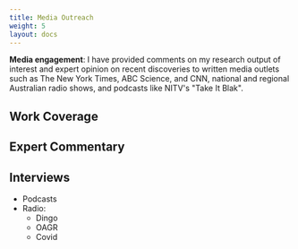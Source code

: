 ```yaml
---
title: Media Outreach
weight: 5
layout: docs
---
```


**Media engagement**: I have provided comments on my research output of interest and expert opinion on recent discoveries to written media outlets such as The New York Times, ABC Science, and CNN, national and regional Australian radio shows, and podcasts like NITV's "Take It Blak".

## Work Coverage

## Expert Commentary

## Interviews
<!-- - Scientific American -->
- Podcasts
- Radio:
	- Dingo
	- OAGR
	- Covid